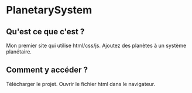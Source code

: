 # PlanetarySystem

## Qu'est ce que c'est ?

Mon premier site qui utilise html/css/js. Ajoutez des planètes à un système planétaire.

## Comment y accéder ?

Télécharger le projet. Ouvrir le fichier html dans le navigateur.
